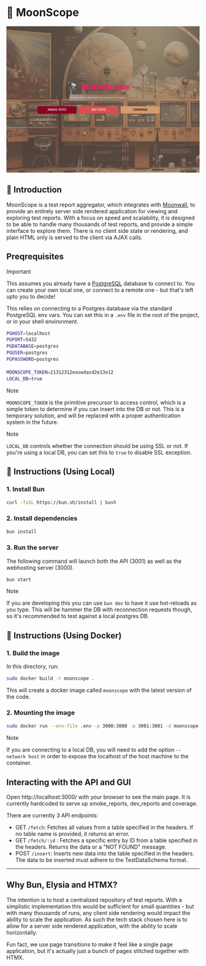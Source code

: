# 🔭 MoonScope

![The Command Centre](page.png)

## 📖 Introduction

MoonScope is a test report aggregator, which integrates with [Moonwall](https://moonsong-labs.github.io/moonwall/), to provide an entirely server side rendered application for viewing and exploring test reports. With a focus on speed and scalability, it is designed to be able to handle many thousands of test reports, and provide a simple interface to explore them. There is no client side state or rendering, and plain HTML only is served to the client via AJAX calls.

## Preqrequisites

> [!IMPORTANT]  
> This assumes you already have a [PostgreSQL](https://www.postgresql.org/) database to connect to. You can create your own local one, or connect to a remote one - but that's left upto you to decide!

This relies on connecting to a Postgres database via the standard PostgreSQL env vars.
You can set this in a `.env` file in the root of the project, or in your shell environment.

```bash
PGHOST=localhost
PGPORT=5432
PGDATABASE=postgres
PGUSER=postgres
PGPASSWORD=postgres

MOONSCOPE_TOKEN=21312312easwdasd2e13e12
LOCAL_DB=true
```

> [!NOTE]  
> `MOONSCOPE_TOKEN` is the primitive precursor to access control, which is a simple token to determine if you can insert into the DB or not. This is a temporary solution, and will be replaced with a proper authentication system in the future.

> [!NOTE]  
> `LOCAL_DB` controls whether the connection should be using SSL or not. If you're using a local DB, you can set this to `true` to disable SSL exception.

## 📍 Instructions (Using Local)

### 1. Install Bun

```bash
curl -fsSL https://bun.sh/install | bash
```

### 2. Install dependencies

```bash
bun install
```

### 3. Run the server

The following command will launch both the API (3001) as well as the webhosting server (3000).

```bash
bun start
```

> [!NOTE]  
> If you are developing this you can use `bun dev` to have it use hot-reloads as you type. This will be hammer the DB with reconnection requests though, so it's recommended to test against a local postgres DB.

## 🐳 Instructions (Using Docker)

### 1. Build the image

In this directory, run:

```bash
sudo docker build -t moonscope .
```

This will create a docker image called `moonscope` with the latest version of the code.

### 2. Mounting the image

```bash
sudo docker run --env-file .env -p 3000:3000 -p 3001:3001 -d moonscope
```

> [!NOTE]  
> If you are connecting to a local DB, you will need to add the option `--network host` in order to expose the localhost of the host machine to the container.

## Interacting with the API and GUI

Open http://localhost:3000/ with your browser to see the main page. It is currently hardcoded to serve up smoke_reports, dev_reports and coverage.

There are currently 3 API endpoints:

- GET `/fetch`: Fetches all values from a table specified in the headers. If no table name is provided, it returns an error.
- GET `/fetch/:id` : Fetches a specific entry by ID from a table specified in the headers. Returns the data or a "NOT FOUND" message.
- POST `/insert`: Inserts new data into the table specified in the headers. The data to be inserted must adhere to the TestDataSchema format.

---

## Why Bun, Elysia and HTMX?

The intention is to host a centralized repository of test reports. With a simplistic implementation this would be sufficient for small quantities - but with many thousands of runs, any client side rendering would impact the ability to scale the application. As such the tech stack chosen here is to allow for a server side rendered application, with the ability to scale horizontally.

Fun fact, we use page transitions to make it feel like a single page application, but it's actually just a bunch of pages stitched together with HTMX.
